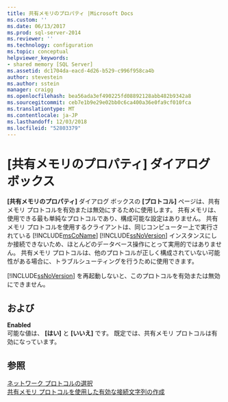 ```yaml
---
title: 共有メモリのプロパティ |Microsoft Docs
ms.custom: ''
ms.date: 06/13/2017
ms.prod: sql-server-2014
ms.reviewer: ''
ms.technology: configuration
ms.topic: conceptual
helpviewer_keywords:
- shared memory [SQL Server]
ms.assetid: dc1704da-eacd-4d26-b529-c996f958ca4b
author: stevestein
ms.author: sstein
manager: craigg
ms.openlocfilehash: bea56ada3ef490225fd08892128abb482b9342a8
ms.sourcegitcommit: ceb7e1b9e29e02bb0c6ca400a36e0fa9cf010fca
ms.translationtype: MT
ms.contentlocale: ja-JP
ms.lasthandoff: 12/03/2018
ms.locfileid: "52803379"
---
```

# <a name="shared-memory-properties"></a>[共有メモリのプロパティ] ダイアログ ボックス
  **[共有メモリのプロパティ]** ダイアログ ボックスの **[プロトコル]** ページは、共有メモリ プロトコルを有効または無効にするために使用します。 共有メモリは、使用できる最も単純なプロトコルであり、構成可能な設定はありません。 共有メモリ プロトコルを使用するクライアントは、同じコンピューター上で実行されている [!INCLUDE[msCoName](../../includes/msconame-md.md)] [!INCLUDE[ssNoVersion](../../includes/ssnoversion-md.md)] インスタンスにしか接続できないため、ほとんどのデータベース操作にとって実用的ではありません。 共有メモリ プロトコルは、他のプロトコルが正しく構成されていない可能性がある場合に、トラブルシューティングを行うために使用できます。  
  
 [!INCLUDE[ssNoVersion](../../includes/ssnoversion-md.md)] を再起動しないと、このプロトコルを有効または無効にできません。  
  
## <a name="options"></a>および  
 **Enabled**  
 可能な値は、 **[はい]** と **[いいえ]** です。 既定では、共有メモリ プロトコルは有効になっています。  
  
## <a name="see-also"></a>参照  
 [ネットワーク プロトコルの選択](../../../2014/tools/configuration-manager/choosing-a-network-protocol.md)   
 [共有メモリ プロトコルを使用した有効な接続文字列の作成](../../../2014/tools/configuration-manager/creating-a-valid-connection-string-using-shared-memory-protocol.md)  
  
  
